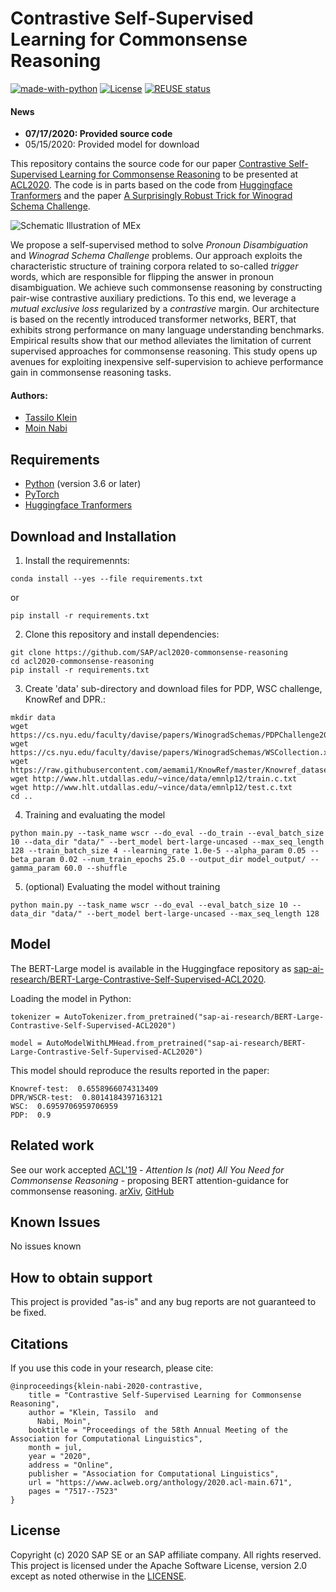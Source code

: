 
# Contrastive Self-Supervised Learning for Commonsense Reasoning
[![made-with-python](https://img.shields.io/badge/Made%20with-Python-red.svg)](#python)
[![License](https://img.shields.io/badge/License-Apache%202.0-blue.svg)](https://opensource.org/licenses/Apache-2.0)
[![REUSE status](https://api.reuse.software/badge/github.com/SAP-samples/acl2020-commonsense)](https://api.reuse.software/info/github.com/SAP-samples/acl2020-commonsense)


#### News
- **07/17/2020: Provided source code**
- 05/15/2020: Provided model for download
 
This repository contains the source code for our paper [Contrastive Self-Supervised Learning for Commonsense Reasoning](https://arxiv.org/abs/2005.00669) to be presented at  [ACL2020]( https://acl2020.org/). The code is in parts based on the code from [Huggingface Tranformers](https://github.com/huggingface/transformers) and the paper [A Surprisingly Robust Trick for Winograd Schema Challenge](https://github.com/vid-koci/bert-commonsense).

![Schematic Illustration of MEx](https://github.com/SAP-samples/acl2020-commonsense/blob/master/img/mex_illustration.png)
 
We propose a self-supervised method to solve *Pronoun Disambiguation* and *Winograd Schema Challenge* problems.
Our approach exploits the characteristic structure of training corpora related to so-called *trigger* words, which are responsible for flipping the answer in pronoun disambiguation. 
We achieve such commonsense reasoning by constructing pair-wise contrastive auxiliary predictions. To this end, we leverage a *mutual exclusive loss* regularized by a *contrastive* margin.
Our architecture is based on the recently introduced transformer networks, BERT, that exhibits strong performance on many language understanding benchmarks. Empirical results show that our method alleviates the limitation of current supervised approaches for commonsense reasoning. This study opens up avenues for exploiting inexpensive self-supervision to achieve performance gain in commonsense reasoning tasks.

#### Authors:
 - [Tassilo Klein](https://tjklein.github.io/)
 - [Moin Nabi](https://moinnabi.github.io/)

## Requirements
- [Python](https://www.python.org/) (version 3.6 or later)
- [PyTorch](https://pytorch.org/)
- [Huggingface Tranformers](https://github.com/huggingface/transformers)


## Download and Installation

1. Install the requiremennts:

```
conda install --yes --file requirements.txt
```

or

```
pip install -r requirements.txt
```

2. Clone this repository and install dependencies:
```
git clone https://github.com/SAP/acl2020-commonsense-reasoning
cd acl2020-commonsense-reasoning
pip install -r requirements.txt
```

3. Create 'data' sub-directory and download files for PDP, WSC challenge, KnowRef and DPR.:
```
mkdir data
wget https://cs.nyu.edu/faculty/davise/papers/WinogradSchemas/PDPChallenge2016.xml
wget https://cs.nyu.edu/faculty/davise/papers/WinogradSchemas/WSCollection.xml
wget https://raw.githubusercontent.com/aemami1/KnowRef/master/Knowref_dataset/knowref_test.json
wget http://www.hlt.utdallas.edu/~vince/data/emnlp12/train.c.txt
wget http://www.hlt.utdallas.edu/~vince/data/emnlp12/test.c.txt
cd ..
```

4. Training and evaluating the model
```
python main.py --task_name wscr --do_eval --do_train --eval_batch_size 10 --data_dir "data/" --bert_model bert-large-uncased --max_seq_length 128 --train_batch_size 4 --learning_rate 1.0e-5 --alpha_param 0.05 --beta_param 0.02 --num_train_epochs 25.0 --output_dir model_output/ --gamma_param 60.0 --shuffle

```

5. (optional) Evaluating the model without training
```
python main.py --task_name wscr --do_eval --eval_batch_size 10 --data_dir "data/" --bert_model bert-large-uncased --max_seq_length 128     

```

## Model

The BERT-Large model is available in the Huggingface repository as [sap-ai-research/BERT-Large-Contrastive-Self-Supervised-ACL2020](https://huggingface.co/sap-ai-research/BERT-Large-Contrastive-Self-Supervised-ACL2020).

Loading the model in Python:

```
tokenizer = AutoTokenizer.from_pretrained("sap-ai-research/BERT-Large-Contrastive-Self-Supervised-ACL2020")

model = AutoModelWithLMHead.from_pretrained("sap-ai-research/BERT-Large-Contrastive-Self-Supervised-ACL2020")
```

This model should reproduce the results reported in the paper:

```
Knowref-test:  0.6558966074313409
DPR/WSCR-test:  0.8014184397163121
WSC:  0.6959706959706959
PDP:  0.9
```

## Related work
See our work accepted [ACL'19](http://acl2019.org/) - *Attention Is (not) All You Need for Commonsense Reasoning* - proposing BERT attention-guidance for commonsense reasoning. [arXiv](https://arxiv.org/abs/1905.13497), [GitHub](https://github.com/SAP-samples/acl2019-commonsense/)

## Known Issues
No issues known


## How to obtain support
This project is provided "as-is" and any bug reports are not guaranteed to be fixed.


## Citations
If you use this code in your research,
please cite:

```
@inproceedings{klein-nabi-2020-contrastive,
    title = "Contrastive Self-Supervised Learning for Commonsense Reasoning",
    author = "Klein, Tassilo  and
      Nabi, Moin",
    booktitle = "Proceedings of the 58th Annual Meeting of the Association for Computational Linguistics",
    month = jul,
    year = "2020",
    address = "Online",
    publisher = "Association for Computational Linguistics",
    url = "https://www.aclweb.org/anthology/2020.acl-main.671",
    pages = "7517--7523"
}
```


## License
Copyright (c) 2020 SAP SE or an SAP affiliate company. All rights reserved. This project is licensed under the Apache Software License, version 2.0 except as noted otherwise in the [LICENSE](LICENSES/Apache-2.0.txt).
